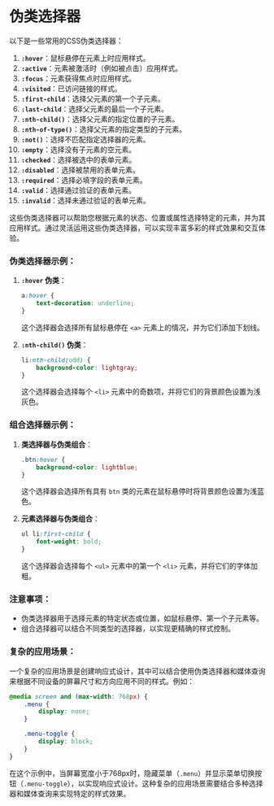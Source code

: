 # 伪类选择器

以下是一些常用的CSS伪类选择器：

1. **`:hover`**：鼠标悬停在元素上时应用样式。
2. **`:active`**：元素被激活时（例如被点击）应用样式。
3. **`:focus`**：元素获得焦点时应用样式。
4. **`:visited`**：已访问链接的样式。
5. **`:first-child`**：选择父元素的第一个子元素。
6. **`:last-child`**：选择父元素的最后一个子元素。
7. **`:nth-child()`**：选择父元素的指定位置的子元素。
8. **`:nth-of-type()`**：选择父元素的指定类型的子元素。
9. **`:not()`**：选择不匹配指定选择器的元素。
10. **`:empty`**：选择没有子元素的空元素。
11. **`:checked`**：选择被选中的表单元素。
12. **`:disabled`**：选择被禁用的表单元素。
13. **`:required`**：选择必填字段的表单元素。
14. **`:valid`**：选择通过验证的表单元素。
15. **`:invalid`**：选择未通过验证的表单元素。

这些伪类选择器可以帮助您根据元素的状态、位置或属性选择特定的元素，并为其应用样式。通过灵活运用这些伪类选择器，可以实现丰富多彩的样式效果和交互体验。



### 伪类选择器示例：

1. **`:hover` 伪类**：
   ```css
   a:hover {
       text-decoration: underline;
   }
   ```
   这个选择器会选择所有鼠标悬停在 `<a>` 元素上的情况，并为它们添加下划线。

2. **`:nth-child()` 伪类**：
   ```css
   li:nth-child(odd) {
       background-color: lightgray;
   }
   ```
   这个选择器会选择每个 `<li>` 元素中的奇数项，并将它们的背景颜色设置为浅灰色。

### 组合选择器示例：
1. **类选择器与伪类组合**：
   ```css
   .btn:hover {
       background-color: lightblue;
   }
   ```
   这个选择器会选择所有具有 `btn` 类的元素在鼠标悬停时将背景颜色设置为浅蓝色。

2. **元素选择器与伪类组合**：
   ```css
   ul li:first-child {
       font-weight: bold;
   }
   ```
   这个选择器会选择每个 `<ul>` 元素中的第一个 `<li>` 元素，并将它们的字体加粗。

### 注意事项：
- 伪类选择器用于选择元素的特定状态或位置，如鼠标悬停、第一个子元素等。
- 组合选择器可以结合不同类型的选择器，以实现更精确的样式控制。

### 复杂的应用场景：
一个复杂的应用场景是创建响应式设计，其中可以结合使用伪类选择器和媒体查询来根据不同设备的屏幕尺寸和方向应用不同的样式。例如：
```css
@media screen and (max-width: 768px) {
    .menu {
        display: none;
    }

    .menu-toggle {
        display: block;
    }
}
```
在这个示例中，当屏幕宽度小于768px时，隐藏菜单（`.menu`）并显示菜单切换按钮（`.menu-toggle`），以实现响应式设计。这种复杂的应用场景需要结合多种选择器和媒体查询来实现特定的样式效果。